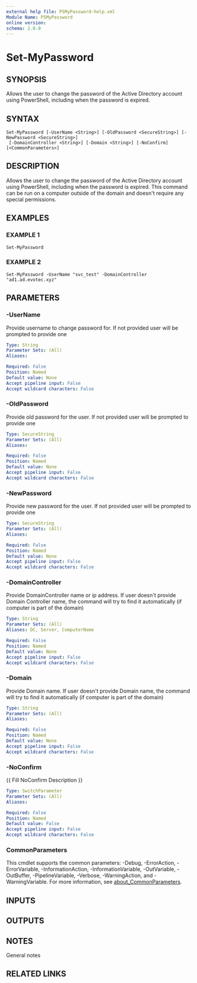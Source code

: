```yaml
---
external help file: PSMyPassword-help.xml
Module Name: PSMyPassword
online version:
schema: 2.0.0
---
```


# Set-MyPassword

## SYNOPSIS
Allows the user to change the password of the Active Directory account using PowerShell, including when the password is expired.

## SYNTAX

```
Set-MyPassword [-UserName <String>] [-OldPassword <SecureString>] [-NewPassword <SecureString>]
 [-DomainController <String>] [-Domain <String>] [-NoConfirm] [<CommonParameters>]
```

## DESCRIPTION
Allows the user to change the password of the Active Directory account using PowerShell, including when the password is expired.
This command can be run on a computer outside of the domain and doesn't require any special permissions.

## EXAMPLES

### EXAMPLE 1
```
Set-MyPassword
```

### EXAMPLE 2
```
Set-MyPassword -UserName "svc_test" -DomainController "ad1.ad.evotec.xyz"
```

## PARAMETERS

### -UserName
Provide username to change password for.
If not provided user will be prompted to provide one

```yaml
Type: String
Parameter Sets: (All)
Aliases:

Required: False
Position: Named
Default value: None
Accept pipeline input: False
Accept wildcard characters: False
```

### -OldPassword
Provide old password for the user.
If not provided user will be prompted to provide one

```yaml
Type: SecureString
Parameter Sets: (All)
Aliases:

Required: False
Position: Named
Default value: None
Accept pipeline input: False
Accept wildcard characters: False
```

### -NewPassword
Provide new password for the user.
If not provided user will be prompted to provide one

```yaml
Type: SecureString
Parameter Sets: (All)
Aliases:

Required: False
Position: Named
Default value: None
Accept pipeline input: False
Accept wildcard characters: False
```

### -DomainController
Provide DomainController name or ip address.
If user doesn't provide Domain Controller name, the command will try to find it automatically (if computer is part of the domain)

```yaml
Type: String
Parameter Sets: (All)
Aliases: DC, Server, ComputerName

Required: False
Position: Named
Default value: None
Accept pipeline input: False
Accept wildcard characters: False
```

### -Domain
Provide Domain name.
If user doesn't provide Domain name, the command will try to find it automatically (if computer is part of the domain)

```yaml
Type: String
Parameter Sets: (All)
Aliases:

Required: False
Position: Named
Default value: None
Accept pipeline input: False
Accept wildcard characters: False
```

### -NoConfirm
{{ Fill NoConfirm Description }}

```yaml
Type: SwitchParameter
Parameter Sets: (All)
Aliases:

Required: False
Position: Named
Default value: False
Accept pipeline input: False
Accept wildcard characters: False
```

### CommonParameters
This cmdlet supports the common parameters: -Debug, -ErrorAction, -ErrorVariable, -InformationAction, -InformationVariable, -OutVariable, -OutBuffer, -PipelineVariable, -Verbose, -WarningAction, and -WarningVariable. For more information, see [about_CommonParameters](http://go.microsoft.com/fwlink/?LinkID=113216).

## INPUTS

## OUTPUTS

## NOTES
General notes

## RELATED LINKS
